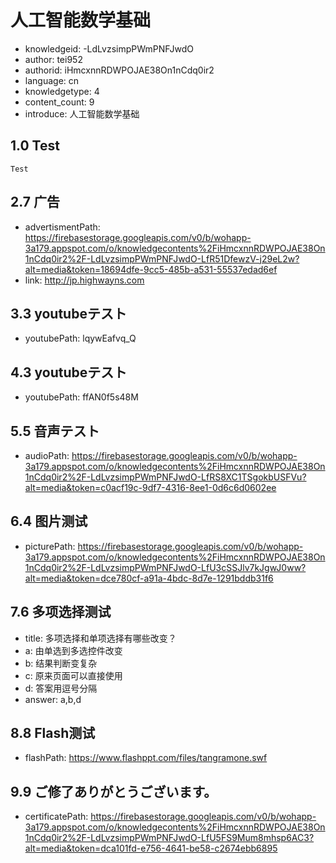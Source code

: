 人工智能数学基础
===
* knowledgeid: -LdLvzsimpPWmPNFJwdO
* author: tei952
* authorid: iHmcxnnRDWPOJAE38On1nCdq0ir2
* language: cn
* knowledgetype: 4
* content_count: 9
* introduce: 人工智能数学基础

## 1.0 Test
```
Test
```

## 2.7 广告
* advertismentPath: https://firebasestorage.googleapis.com/v0/b/wohapp-3a179.appspot.com/o/knowledgecontents%2FiHmcxnnRDWPOJAE38On1nCdq0ir2%2F-LdLvzsimpPWmPNFJwdO-LfR51DfewzV-j29eL2w?alt=media&token=18694dfe-9cc5-485b-a531-55537edad6ef
* link: http://jp.highwayns.com

## 3.3 youtubeテスト
* youtubePath: lqywEafvq_Q

## 4.3 youtubeテスト
* youtubePath: ffAN0f5s48M

## 5.5 音声テスト
* audioPath: https://firebasestorage.googleapis.com/v0/b/wohapp-3a179.appspot.com/o/knowledgecontents%2FiHmcxnnRDWPOJAE38On1nCdq0ir2%2F-LdLvzsimpPWmPNFJwdO-LfRS8XC1TSgokbUSFVu?alt=media&token=c0acf19c-9df7-4316-8ee1-0d6c6d0602ee

## 6.4 图片测试
* picturePath: https://firebasestorage.googleapis.com/v0/b/wohapp-3a179.appspot.com/o/knowledgecontents%2FiHmcxnnRDWPOJAE38On1nCdq0ir2%2F-LdLvzsimpPWmPNFJwdO-LfU3cSSJlv7kJgwJ0ww?alt=media&token=dce780cf-a91a-4bdc-8d7e-1291bddb31f6

## 7.6 多项选择测试
* title: 多项选择和单项选择有哪些改变？
* a: 由单选到多选控件改变
* b: 结果判断变复杂
* c: 原来页面可以直接使用
* d: 答案用逗号分隔
* answer: a,b,d

## 8.8 Flash测试
* flashPath: https://www.flashppt.com/files/tangramone.swf

## 9.9 ご修了ありがとうございます。
* certificatePath: https://firebasestorage.googleapis.com/v0/b/wohapp-3a179.appspot.com/o/knowledgecontents%2FiHmcxnnRDWPOJAE38On1nCdq0ir2%2F-LdLvzsimpPWmPNFJwdO-LfU5FS9Mum8mhsp6AC3?alt=media&token=dca101fd-e756-4641-be58-c2674ebb6895

